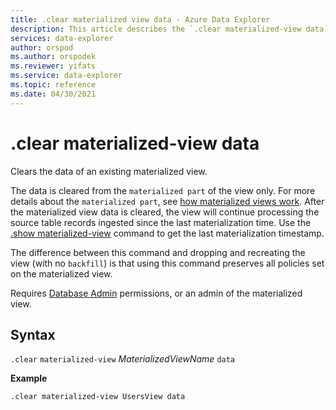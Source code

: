 ```yaml
---
title: .clear materialized view data - Azure Data Explorer
description: This article describes the `.clear materialized-view data` command in Azure Data Explorer.
services: data-explorer
author: orspod
ms.author: orspodek
ms.reviewer: yifats
ms.service: data-explorer
ms.topic: reference
ms.date: 04/30/2021
---
```

# .clear materialized-view data

Clears the data of an existing materialized view. 

The data is cleared from the `materialized part` of the view only. For more details about the  `materialized part`, see [how materialized views work](materialized-view-overview.md#how-materialized-views-work). After the materialized view data is cleared, the view will continue processing the source table records ingested since the last materialization time. Use the [.show materialized-view](materialized-view-show-commands.md#show-materialized-view) command to get the last materialization timestamp.

The difference between this command and dropping and recreating the view (with no `backfill`) is that using this command preserves all policies set on the materialized view. 

Requires [Database Admin](../access-control/role-based-authorization.md) permissions, or an admin of the materialized view.

## Syntax 

`.clear` `materialized-view` *MaterializedViewName* `data`

**Example** 

```kusto
.clear materialized-view UsersView data 
```